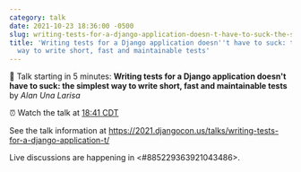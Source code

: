 ```yaml
---
category: talk
date: 2021-10-23 18:36:00 -0500
slug: writing-tests-for-a-django-application-doesn-t-have-to-suck-the-simplest-way-to-write-short-fast-and-maintainable-tests
title: 'Writing tests for a Django application doesn''t have to suck: the simplest
  way to write short, fast and maintainable tests'
---
```


:tada: Talk starting in 5 minutes: **Writing tests for a Django application doesn't have to suck: the simplest way to write short, fast and maintainable tests** by *Alan Una Larisa*

:alarm_clock: Watch the talk at [18:41 CDT](https://time.is/compare/0641PM_23_October_2021_in_Chicago)

See the talk information at https://2021.djangocon.us/talks/writing-tests-for-a-django-application-t/

Live discussions are happening in <#885229363921043486>.